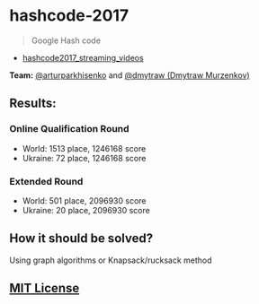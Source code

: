 # hashcode-2017

> Google Hash code

- [hashcode2017_streaming_videos](hashcode2017_streaming_videos.pdf)

**Team:** [@arturparkhisenko](https://github.com/arturparkhisenko) and [@dmytraw (Dmytraw Murzenkov) ](https://github.com/dmytraw)

## Results:

### Online Qualification Round

- World: 1513 place, 1246168 score
- Ukraine: 72 place, 1246168 score

### Extended Round

- World: 501 place, 2096930 score
- Ukraine: 20 place, 2096930 score

## How it should be solved?

Using graph algorithms or Knapsack/rucksack method

## [MIT License](LICENSE)
